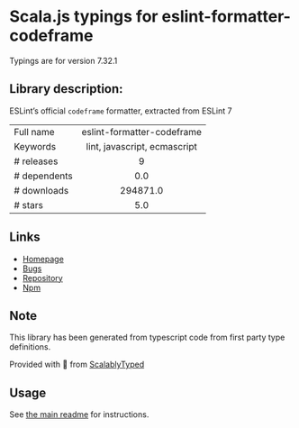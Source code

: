 
# Scala.js typings for eslint-formatter-codeframe

Typings are for version 7.32.1

## Library description:
ESLint’s official `codeframe` formatter, extracted from ESLint 7

|                    |                 |
| ------------------ | :-------------: |
| Full name          | eslint-formatter-codeframe |
| Keywords           | lint, javascript, ecmascript |
| # releases         | 9 |
| # dependents       | 0.0 |
| # downloads        | 294871.0 |
| # stars            | 5.0 |

## Links
- [Homepage](https://github.com/fregante/eslint-formatter-codeframe#readme)
- [Bugs](https://github.com/fregante/eslint-formatter-codeframe/issues)
- [Repository](https://github.com/fregante/eslint-formatter-codeframe)
- [Npm](https://www.npmjs.com/package/eslint-formatter-codeframe)
    


## Note
This library has been generated from typescript code from first party type definitions.

Provided with :purple_heart: from [ScalablyTyped](https://github.com/oyvindberg/ScalablyTyped)

## Usage
See [the main readme](../../readme.md) for instructions.


